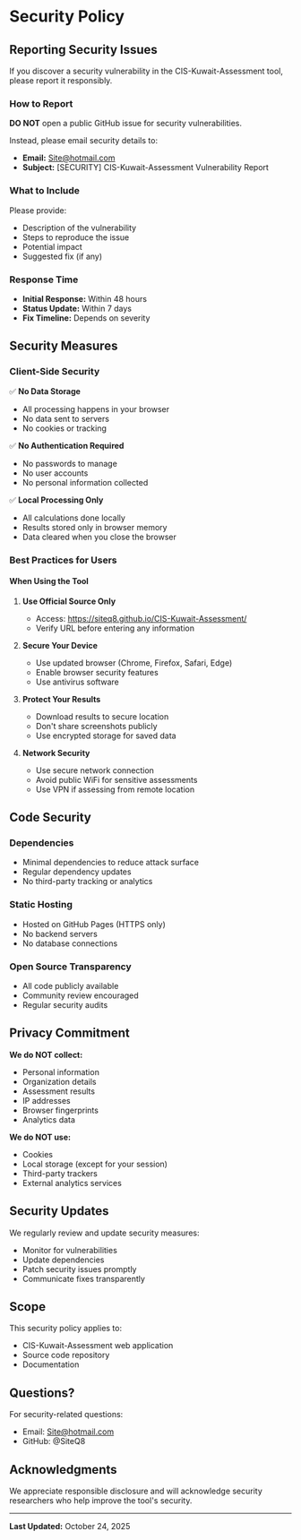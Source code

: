 # Security Policy

## Reporting Security Issues

If you discover a security vulnerability in the CIS-Kuwait-Assessment tool, please report it responsibly.

### How to Report

**DO NOT** open a public GitHub issue for security vulnerabilities.

Instead, please email security details to:
- **Email:** Site@hotmail.com
- **Subject:** [SECURITY] CIS-Kuwait-Assessment Vulnerability Report

### What to Include

Please provide:
- Description of the vulnerability
- Steps to reproduce the issue
- Potential impact
- Suggested fix (if any)

### Response Time

- **Initial Response:** Within 48 hours
- **Status Update:** Within 7 days
- **Fix Timeline:** Depends on severity

## Security Measures

### Client-Side Security

✅ **No Data Storage**
- All processing happens in your browser
- No data sent to servers
- No cookies or tracking

✅ **No Authentication Required**
- No passwords to manage
- No user accounts
- No personal information collected

✅ **Local Processing Only**
- All calculations done locally
- Results stored only in browser memory
- Data cleared when you close the browser

### Best Practices for Users

#### When Using the Tool

1. **Use Official Source Only**
   - Access: https://siteq8.github.io/CIS-Kuwait-Assessment/
   - Verify URL before entering any information

2. **Secure Your Device**
   - Use updated browser (Chrome, Firefox, Safari, Edge)
   - Enable browser security features
   - Use antivirus software

3. **Protect Your Results**
   - Download results to secure location
   - Don't share screenshots publicly
   - Use encrypted storage for saved data

4. **Network Security**
   - Use secure network connection
   - Avoid public WiFi for sensitive assessments
   - Use VPN if assessing from remote location

## Code Security

### Dependencies

- Minimal dependencies to reduce attack surface
- Regular dependency updates
- No third-party tracking or analytics

### Static Hosting

- Hosted on GitHub Pages (HTTPS only)
- No backend servers
- No database connections

### Open Source Transparency

- All code publicly available
- Community review encouraged
- Regular security audits

## Privacy Commitment

**We do NOT collect:**
- Personal information
- Organization details
- Assessment results
- IP addresses
- Browser fingerprints
- Analytics data

**We do NOT use:**
- Cookies
- Local storage (except for your session)
- Third-party trackers
- External analytics services

## Security Updates

We regularly review and update security measures:
- Monitor for vulnerabilities
- Update dependencies
- Patch security issues promptly
- Communicate fixes transparently

## Scope

This security policy applies to:
- CIS-Kuwait-Assessment web application
- Source code repository
- Documentation

## Questions?

For security-related questions:
- Email: Site@hotmail.com
- GitHub: @SiteQ8

## Acknowledgments

We appreciate responsible disclosure and will acknowledge security researchers who help improve the tool's security.

---

**Last Updated:** October 24, 2025
